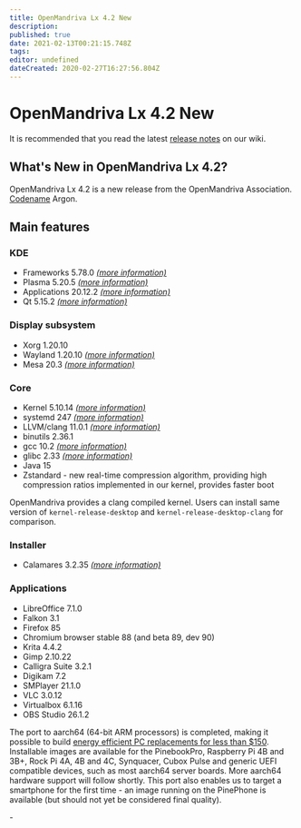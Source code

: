 ```yaml
---
title: OpenMandriva Lx 4.2 New
description: 
published: true
date: 2021-02-13T00:21:15.748Z
tags: 
editor: undefined
dateCreated: 2020-02-27T16:27:56.804Z
---
```


# OpenMandriva Lx 4.2 New

It is recommended that you read the latest [release notes](/releases/current) on our wiki.

## What's New in OpenMandriva Lx 4.2?
OpenMandriva Lx 4.2 is a new release from the OpenMandriva Association. [Codename](/releases/codename) Argon.

## Main features

### KDE

- Frameworks 5.78.0 [*(more information)*](https://www.kde.org/announcements/kde-frameworks-5.78.0.php)
- Plasma 5.20.5 [*(more information)*](https://www.kde.org/announcements/plasma-5.20.5.php)
- Applications 20.12.2 [*(more information)*](https://kde.org/announcements/fulllog_releases-20.12.2/)
- Qt 5.15.2 [*(more information)*](https://www.qt.io)

### Display subsystem

- Xorg 1.20.10
- Wayland 1.20.10 [*(more information)*](https://wayland.freedesktop.org/releases.html)
- Mesa 20.3 [*(more information)*](http://www.mesa3d.org/)

### Core

- Kernel 5.10.14 [*(more information)*](https://www.kernel.org/)
- systemd 247 [*(more information)*](https://www.freedesktop.org/wiki/Software/systemd/)
- LLVM/clang 11.0.1 [*(more information)*](http://llvm.org/)
- binutils 2.36.1
- gcc 10.2 [*(more information)*](https://gcc.gnu.org/)
- glibc 2.33 [*(more information)*](http://www.gnu.org/software/libc/)
- Java 15
- Zstandard - new real-time compression algorithm, providing high compression ratios implemented in our kernel, provides faster boot

OpenMandriva provides a clang compiled kernel. Users can install same version of `kernel-release-desktop` and `kernel-release-desktop-clang` for comparison.

### Installer

- Calamares 3.2.35 [*(more information)*](https://calamares.io)

### Applications

- LibreOffice 7.1.0
- Falkon 3.1
- Firefox 85
- Chromium browser stable 88 (and beta 89, dev 90)
- Krita 4.4.2
- Gimp 2.10.22
- Calligra Suite 3.2.1
- Digikam 7.2
- SMPlayer 21.1.0
- VLC 3.0.12
- Virtualbox 6.1.16
- OBS Studio 26.1.2

The port to aarch64 (64-bit ARM processors) is completed, making it possible to build [energy efficient PC replacements for less than $150](https://videos.openmandriva.org/videos/watch/4e135a39-4232-4d85-999c-e349ba8a7bd9).
Installable images are available for the PinebookPro, Raspberry Pi 4B and 3B+, Rock Pi 4A, 4B and 4C, Synquacer, Cubox Pulse and generic UEFI compatible devices, such as most aarch64 server boards. More aarch64 hardware support will follow shortly. This port also enables us to target a smartphone for the first time - an image running on the PinePhone is available (but should not yet be considered final quality).

\- 



  